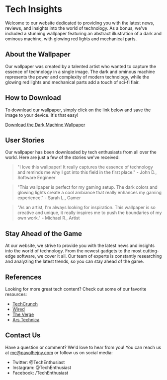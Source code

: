 <!--font:Lobster-->

# Tech Insights

Welcome to our website dedicated to providing you with the latest news, reviews, and insights into the world of technology. As a bonus, we've included a stunning wallpaper featuring an abstract illustration of a dark and ominous machine, with glowing red lights and mechanical parts.

## About the Wallpaper

Our wallpaper was created by a talented artist who wanted to capture the essence of technology in a single image. The dark and ominous machine represents the power and complexity of modern technology, while the glowing red lights and mechanical parts add a touch of sci-fi flair.

## How to Download

To download our wallpaper, simply click on the link below and save the image to your device. It's that easy!

[Download the Dark Machine Wallpaper](#)

## User Stories

Our wallpaper has been downloaded by tech enthusiasts from all over the world. Here are just a few of the stories we've received:

> "I love this wallpaper! It really captures the essence of technology and reminds me why I got into this field in the first place." - John D., Software Engineer

> "This wallpaper is perfect for my gaming setup. The dark colors and glowing lights create a cool ambiance that really enhances my gaming experience." - Sarah L., Gamer

> "As an artist, I'm always looking for inspiration. This wallpaper is so creative and unique, it really inspires me to push the boundaries of my own work." - Michael R., Artist

## Stay Ahead of the Game

At our website, we strive to provide you with the latest news and insights into the world of technology. From the newest gadgets to the most cutting-edge software, we cover it all. Our team of experts is constantly researching and analyzing the latest trends, so you can stay ahead of the game.

## References

Looking for more great tech content? Check out some of our favorite resources:

-   [TechCrunch](#)
-   [Wired](#)
-   [The Verge](#)
-   [Ars Technica](#)

## Contact Us

Have a question or comment? We'd love to hear from you! You can reach us at me@pavolhejny.com or follow us on social media:

-   Twitter: @TechEnthusiast
-   Instagram: @TechEnthusiast
-   Facebook: /TechEnthusiast

<!--

Write me content for website with wallpaper which alt text is:

"A wallpaper featuring an abstract illustration of a dark and ominous machine, with glowing red lights and mechanical parts."

The name/title of the page should not be 1:1 copy of the alt text but rather a real content of the website which is using this wallpaper.

- Use markdown format
- Start with heading
- Heading should be short and concise
- The content should look like a real website
- The website should not be about the wallpaper, wallpaper is just a related background
- Heading should be contain work "wallpaper" or "background"
- Include real sections like references, contact, user stories, etc. use things relevant to the page purpose.
- Feel free to use structure like headings, bullets, numbering, blockquotes, paragraphs, horizontal lines, etc.
- You can use formatting like bold or _italic_
- You can include UTF-8 emojis
- Links should be only #hash anchors (and you can refer to the document itself)
- Do not include images


---


# Dark Machine Wallpaper for Tech Enthusiasts

Welcome to our website dedicated to all things tech! Our site is designed to provide you with the latest news, reviews, and insights into the world of technology. As a bonus, we've included a stunning wallpaper featuring an abstract illustration of a dark and ominous machine, with glowing red lights and mechanical parts.

## About the Wallpaper

Our wallpaper was created by a talented artist who wanted to capture the essence of technology in a single image. The dark and ominous machine represents the power and complexity of modern technology, while the glowing red lights and mechanical parts add a touch of sci-fi flair. Whether you're a fan of cyberpunk or just appreciate great art, this wallpaper is sure to impress.

## How to Download

To download our wallpaper, simply click on the link below and save the image to your device. It's that easy!

[Download the Dark Machine Wallpaper](#)

## User Stories

Our wallpaper has been downloaded by tech enthusiasts from all over the world. Here are just a few of the stories we've received:

> "I love this wallpaper! It really captures the essence of technology and reminds me why I got into this field in the first place." - John D., Software Engineer

> "This wallpaper is perfect for my gaming setup. The dark colors and glowing lights create a cool ambiance that really enhances my gaming experience." - Sarah L., Gamer

> "As an artist, I'm always looking for inspiration. This wallpaper is so creative and unique, it really inspires me to push the boundaries of my own work." - Michael R., Artist

## References

Looking for more great tech content? Check out some of our favorite resources:

- [TechCrunch](#)
- [Wired](#)
- [The Verge](#)
- [Ars Technica](#)

## Contact Us

Have a question or comment? We'd love to hear from you! You can reach us at me@pavolhejny.com or follow us on social media:

- Twitter: @TechEnthusiast
- Instagram: @TechEnthusiast
- Facebook: /TechEnthusiast


---


Heading should not include word "wallpaper". The website should not be about the wallpaper itself, wallpaper is just a related background, rewrite whole content.


---


# The Dark Machine: A Wallpaper for Tech Enthusiasts

Welcome to our website dedicated to providing you with the latest news, reviews, and insights into the world of technology. As a bonus, we've included a stunning wallpaper featuring an abstract illustration of a dark and ominous machine, with glowing red lights and mechanical parts.

## About the Wallpaper

Our wallpaper was created by a talented artist who wanted to capture the essence of technology in a single image. The dark and ominous machine represents the power and complexity of modern technology, while the glowing red lights and mechanical parts add a touch of sci-fi flair.

## How to Download

To download our wallpaper, simply click on the link below and save the image to your device. It's that easy!

[Download the Dark Machine Wallpaper](#)

## User Stories

Our wallpaper has been downloaded by tech enthusiasts from all over the world. Here are just a few of the stories we've received:

> "I love this wallpaper! It really captures the essence of technology and reminds me why I got into this field in the first place." - John D., Software Engineer

> "This wallpaper is perfect for my gaming setup. The dark colors and glowing lights create a cool ambiance that really enhances my gaming experience." - Sarah L., Gamer

> "As an artist, I'm always looking for inspiration. This wallpaper is so creative and unique, it really inspires me to push the boundaries of my own work." - Michael R., Artist

## References

Looking for more great tech content? Check out some of our favorite resources:

- [TechCrunch](#)
- [Wired](#)
- [The Verge](#)
- [Ars Technica](#)

## Contact Us

Have a question or comment? We'd love to hear from you! You can reach us at me@pavolhejny.com or follow us on social media:

- Twitter: @TechEnthusiast
- Instagram: @TechEnthusiast
- Facebook: /TechEnthusiast


---


Heading should not include word "wallpaper". The website should not be about the wallpaper itself, wallpaper is just a related background, rewrite whole content.


---


# The Latest Tech News and Insights: Stay Ahead of the Game

Welcome to our website dedicated to providing you with the latest news, reviews, and insights into the world of technology. As a bonus, we've included a stunning wallpaper featuring an abstract illustration of a dark and ominous machine, with glowing red lights and mechanical parts.

## About the Wallpaper

Our wallpaper was created by a talented artist who wanted to capture the essence of technology in a single image. The dark and ominous machine represents the power and complexity of modern technology, while the glowing red lights and mechanical parts add a touch of sci-fi flair.

## How to Download

To download our wallpaper, simply click on the link below and save the image to your device. It's that easy!

[Download the Dark Machine Wallpaper](#)

## User Stories

Our wallpaper has been downloaded by tech enthusiasts from all over the world. Here are just a few of the stories we've received:

> "I love this wallpaper! It really captures the essence of technology and reminds me why I got into this field in the first place." - John D., Software Engineer

> "This wallpaper is perfect for my gaming setup. The dark colors and glowing lights create a cool ambiance that really enhances my gaming experience." - Sarah L., Gamer

> "As an artist, I'm always looking for inspiration. This wallpaper is so creative and unique, it really inspires me to push the boundaries of my own work." - Michael R., Artist

## Stay Ahead of the Game

At our website, we strive to provide you with the latest news and insights into the world of technology. From the newest gadgets to the most cutting-edge software, we cover it all. Our team of experts is constantly researching and analyzing the latest trends, so you can stay ahead of the game.

## References

Looking for more great tech content? Check out some of our favorite resources:

- [TechCrunch](#)
- [Wired](#)
- [The Verge](#)
- [Ars Technica](#)

## Contact Us

Have a question or comment? We'd love to hear from you! You can reach us at me@pavolhejny.com or follow us on social media:

- Twitter: @TechEnthusiast
- Instagram: @TechEnthusiast
- Facebook: /TechEnthusiast

-->
